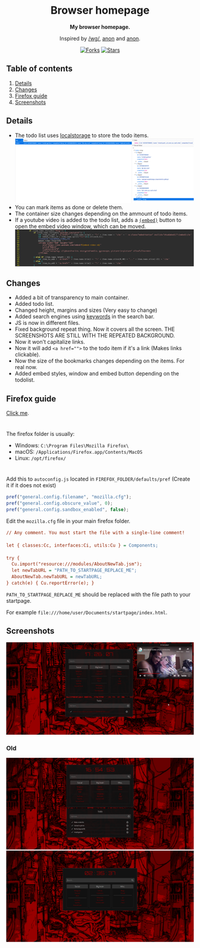 <div align="center">
  <h1>Browser homepage</h1>
  <b>My browser homepage.</b><br>
  <p>Inspired by <a href="https://boards.4chan.org/wg/thread/7801612">/wg/</a>, <a href="https://boards.4chan.org/wg/thread/7801612#p7822666">anon</a> and <a href="https://boards.4chan.org/wg/thread/7801612#p7827588">anon</a>.</p>
  <a href="https://github.com/r4v10l1/browser-homepage/network/members"><img src="https://img.shields.io/github/forks/r4v10l1/browser-homepage.svg?style=for-the-badge&logo=html5&color=e34c26&logoColor=e34c26" alt="Forks"></a>
  <a href="https://github.com/r4v10l1/browser-homepage/stargazers"><img src="https://img.shields.io/github/stars/r4v10l1/browser-homepage.svg?style=for-the-badge&logo=html5&color=e34c26&logoColor=e34c26" alt="Stars"></a>
</div>

## Table of contents
1. [Details](https://github.com/r4v10l1/browser-homepage#Details)
2. [Changes](https://github.com/r4v10l1/browser-homepage#Changes)
3. [Firefox guide](https://github.com/r4v10l1/browser-homepage#Firefox-guide)
4. [Screenshots](https://github.com/r4v10l1/browser-homepage#Screenshots)

## Details

- The todo list uses [localstorage](https://blog.logrocket.com/localstorage-javascript-complete-guide/) to store the todo items.
  ![Localstorage screenshot](screenshots/screenshot3.png)
- You can mark items as done or delete them.
- The container size changes depending on the ammount of todo items.
- If a youtube video is added to the todo list, adds a [`(embed)`](https://github.com/r4v10l1/youtube-embed-window) button to open the embed video window, which can be moved.
  ![Embed screenshot](screenshots/embed.png)

## Changes

- Added a bit of transparency to main container.
- Added todo list.
- Changed height, margins and sizes (Very easy to change)
- Added search engines using [keywords](https://github.com/r4v10l1/browser-homepage/blob/main/js/search-bar.js#L5) in the search bar.
- JS is now in different files.
- Fixed background repeat thing. Now it covers all the screen. THE SCREENSHOTS ARE STILL WITH THE REPEATED BACKGROUND.
- Now it won't capitalize links.
- Now it will add `<a href="">` to the todo item if it's a link (Makes links clickable). 
- Now the size of the bookmarks changes depending on the items. For real now.
- Added embed styles, window and embed button depending on the todolist.

## Firefox guide
[Click me](https://stpg.tk/guides/firefox-startpage/).

#

The firefox folder is usually:
- Windows: `C:\Program Files\Mozilla Firefox\`
- macOS: `/Applications/Firefox.app/Contents/MacOS`
- Linux: `/opt/firefox/`

#

Add this to `autoconfig.js` located in `FIREFOX_FOLDER/defaults/pref` (Create it if it does not exist)
```js
pref("general.config.filename", "mozilla.cfg");
pref("general.config.obscure_value", 0);
pref("general.config.sandbox_enabled", false);
```
Edit the `mozilla.cfg` file in your main firefox folder.
```cfg
// Any comment. You must start the file with a single-line comment!

let { classes:Cc, interfaces:Ci, utils:Cu } = Components;

try {
  Cu.import("resource:///modules/AboutNewTab.jsm");
  let newTabURL = "PATH_TO_STARTPAGE_REPLACE_ME";
  AboutNewTab.newTabURL = newTabURL;
} catch(e) { Cu.reportError(e); }
```
`PATH_TO_STARTPAGE_REPLACE_ME` should be replaced with the file path to your startpage.

For example `file:///home/user/Documents/startpage/index.html`.

## Screenshots
![Youtube screenshot](screenshots/screenshot4.png)
### Old
![screenshot2](screenshots/screenshot2.png)
![screenshot1](screenshots/screenshot1.png)

